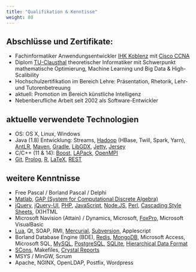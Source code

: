 ```yaml
---
title: "Qualifikation & Kenntisse"
weight: 80
---
```

## Abschlüsse und Zertifikate:

* Fachinformatiker Anwendungsentwickler [IHK Koblenz](https://www.ihk-koblenz.de/) mit [Cisco CCNA](https://en.wikipedia.org/wiki/CCNA)
* Diplom [TU-Clausthal](http://www.tu-clausthal.de/) theoretischer Informatiker mit Schwerpunkt mathematische Optimierung, Machine Learning und Big Data & High-Scalibility 
* Hochschulzertifikation im Bereich Lehre: Präsentation, Rhetorik, Lehr- und Tutorenbetreuung
* aktuell: Promotion im Bereich künstliche Intelligenz 
* Nebenberufliche Arbeit seit 2002 als Software-Entwickler

## aktuelle verwendete Technologien

* OS: OS X, Linux, Windows
* Java (1.8) Entwicklung: Streams, [Hadoop](https://de.wikipedia.org/wiki/Apache_Hadoop) (HBase, Twill, Spark, Yarn), [AntLR](https://de.wikipedia.org/wiki/ANTLR), [Maven](https://de.wikipedia.org/wiki/Apache_Maven), [Gradle](https://de.wikipedia.org/wiki/Gradle), [LibGDX](https://de.wikipedia.org/wiki/LibGDX), [Jetty](https://de.wikipedia.org/wiki/Jetty_(Webserver)), [Jersey](https://jersey.java.net/)
* C/C++ (11 & 14): [Boost](https://de.wikipedia.org/wiki/Boost_(C%2B%2B-Bibliothek)), [LAPack](https://de.wikipedia.org/wiki/LAPACK), [OpenMPI](https://en.wikipedia.org/wiki/Open_MPI)
* [Git](https://de.wikipedia.org/wiki/Git), [Prolog](https://de.wikipedia.org/wiki/Prolog_(Programmiersprache)), [R](https://de.wikipedia.org/wiki/R_(Programmiersprache)), [LaTeX](https://de.wikipedia.org/wiki/LaTeX), [REST](https://de.wikipedia.org/wiki/Representational_State_Transfer)

## weitere Kenntnisse

* Free Pascal / Borland Pascal / Delphi
* [Matlab](https://de.wikipedia.org/wiki/Matlab), [GAP (System for Computational Discrete Algebra)](https://en.wikipedia.org/wiki/GAP_(computer_algebra_system))
* [jQuery](https://de.wikipedia.org/wiki/JQuery), [jQuery-UI](https://de.wikipedia.org/wiki/JQuery_UI), [PHP](https://de.wikipedia.org/wiki/PHP), [JavaScript](https://de.wikipedia.org/wiki/JavaScript), [Node.JS](https://de.wikipedia.org/wiki/Node.js), [Perl](https://de.wikipedia.org/wiki/Perl_(Programmiersprache)), [Cascading Style Sheets](https://de.wikipedia.org/wiki/Cascading_Style_Sheets), (X)HTML
* Microsoft Navision (Attain) / Dynamics, Microsoft, [FoxPro](https://de.wikipedia.org/wiki/Microsoft_Visual_FoxPro), Microsoft VisualBasic
* [Lua](https://de.wikipedia.org/wiki/Lua), Qt, SOAP, RMI, [Mercurial](https://de.wikipedia.org/wiki/Mercurial), [Subversion](https://de.wikipedia.org/wiki/Apache_Subversion), Applescript
* Borland Database Engine (BDE), [Redis](https://de.wikipedia.org/wiki/Redis), [MongoDB](https://de.wikipedia.org/wiki/MongoDB), Microsoft Access, Microsoft SQL, [MySQL](https://de.wikipedia.org/wiki/MySQL), [PostgreSQL](https://de.wikipedia.org/wiki/PostgreSQL), [SQLite](https://de.wikipedia.org/wiki/SQLite), [Hierarchical Data Format](https://de.wikipedia.org/wiki/Hierarchical_Data_Format)
* [SCons](https://de.wikipedia.org/wiki/SCons), Makefiles, [Crystal Reports](https://de.wikipedia.org/wiki/Crystal_Reports)
* MSYS / MinGW, Scrum
* Apache, NGINX, OpenLDAP, Postfix, Wordpress

